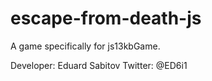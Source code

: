 # escape-from-death-js
A game specifically for js13kbGame.

Developer: Eduard Sabitov
Twitter: @ED6i1
